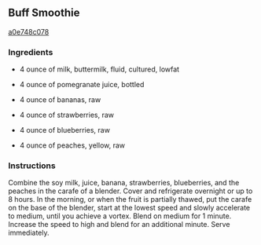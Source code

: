 ## Buff Smoothie

[a0e748c078](http://www.foodnetwork.com/recipes/alton-brown/buff-smoothie-recipe.html)

### Ingredients

 - 4 ounce of milk, buttermilk, fluid, cultured, lowfat

 - 4 ounce of pomegranate juice, bottled

 - 4 ounce of bananas, raw

 - 4 ounce of strawberries, raw

 - 4 ounce of blueberries, raw

 - 4 ounce of peaches, yellow, raw

### Instructions

Combine the soy milk, juice, banana, strawberries, blueberries, and the peaches in the carafe of a blender. Cover and refrigerate overnight or up to 8 hours. In the morning, or when the fruit is partially thawed, put the carafe on the base of the blender, start at the lowest speed and slowly accelerate to medium, until you achieve a vortex. Blend on medium for 1 minute. Increase the speed to high and blend for an additional minute. Serve immediately.